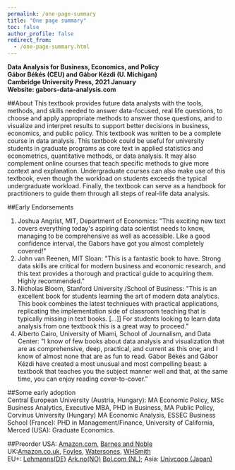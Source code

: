 ```yaml
---
permalink: /one-page-summary
title: "One page summary"
toc: false
author_profile: false
redirect_from:
  - /one-page-summary.html
---
```




**Data Analysis for Business, Economics, and Policy  
Gábor Békés (CEU) and Gábor Kézdi (U. Michigan)   
Cambridge University Press, 2021 January  
Website: gabors-data-analysis.com**


##About
This textbook provides future data analysts with the tools, methods, and skills needed to answer data-focused, real life questions, to choose and apply appropriate methods to answer those questions, and to visualize and interpret results to support better decisions in business, economics, and public policy. This textbook was written to be a complete course in data analysis. This textbook could be useful for university students in graduate programs as core text in applied statistics and econometrics, quantitative methods, or data analysis. It may also complement online courses that teach specific methods to give more context and explanation. Undergraduate courses can also make use of this textbook, even though the workload on students exceeds the typical undergraduate workload. Finally, the textbook can serve as a handbook for practitioners to guide them through all steps of real-life data analysis.

##Early Endorsements
1. Joshua Angrist, MIT, Department of Economics: "This exciting new text covers everything today's aspiring data scientist needs to know, managing to be comprehensive as well as accessible. Like a good confidence interval, the Gabors have got you almost completely covered!"   
2. John van Reenen, MIT Sloan: "This is a fantastic book to have. Strong data skills are critical for modern business and economic research, and this text provides a thorough and practical guide to acquiring them. Highly recommended."   
3. Nicholas Bloom, Stanford University /School of Business: "This is an excellent book for students learning the art of modern data analytics. This book combines the latest techniques with practical applications, replicating the implementation side of classroom teaching that is typically missing in text books. [...]] For students looking to learn data analysis from one textbook this is a great way to proceed."  
4. Alberto Cairo, University of Miami, School of Journalism, and Data Center: "I know of few books about data analysis and visualization that are as comprehensive, deep, practical, and current as this one; and I know of almost none that are as fun to read. Gábor Békés and Gábor Kézdi have created a most unusual and most compelling beast: a textbook that teaches you the subject manner well and that, at the same time, you can enjoy reading cover-to-cover.”  

##Some early adoption    
Central European University (Austria, Hungary): MA Economic Policy, MSc Business Analytics, Executive MBA, PHD in Business, MA Public Policy, Corvinus University (Hungary) MA Economic Analysis, ESSEC Business School (France): PHD in Management/Finance, University of California, Merced (USA): Graduate Economics. 

##Preorder
 USA: [Amazon.com](https://www.amazon.com/Data-Analysis-Business-Economics-Policy-dp-1108716202/dp/1108716202/ref=mt_other?_encoding=UTF8&me=&qid=1592915211), [Barnes and Noble](https://www.barnesandnoble.com/w/data-analysis-for-business-economics-and-policy-g-bor-b-k-s/1137387367?ean=9781108716208)  
 UK:[Amazon.co.uk](https://www.amazon.co.uk/Data-Analysis-Business-Economics-Policy/dp/1108716202), [Foyles](https://www.foyles.co.uk/witem/business/data-analysis-for-business,gabor-bekes-gabor-kezdi-9781108716208), [Watersones](https://www.waterstones.com/book/data-analysis-for-business-economics-and-policy/gabor-bekes/gabor-kezdi/9781108716208), [WHSmith]()            
 EU+: [Lehmanns(DE)](https://www.lehmanns.de/shop/wirtschaft/52811591-9781108716208-data-analysis-for-business-economics-and-policy)  [Ark.no(NO)](https://www.ark.no/boker/Gabor-Bekes-Data-Analysis-for-Business-Economics-a-9781108483018)  [Bol.com (NL)](https://www.bol.com/nl/f/-/9300000005301765/); 
 Asia: [Univcoop (Japan)](https://yosho.univcoop.jp/BookShop/Book/Detail?icd=1031612061&isbn=978-1-108-71620-8)











